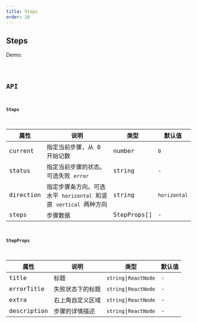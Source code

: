 ```yaml
---
title: Steps
order: 10
---
```


## Steps

Demo:

<code src="./steps/index.tsx" />

## API

#### Steps

| 属性 | 说明 | 类型 | 默认值 |
| --- | --- | ---- | --- |
| current | 指定当前步骤，从 0 开始记数 | number | `0` |
| status | 指定当前步骤的状态。 可选失败 `error` | string | - |
| direction | 指定步骤条方向。可选水平 `horizontal` 和竖直 `vertical` 两种方向 | string | `horizontal` |
| steps | 步骤数据 | StepProps[] | - |


#### StepProps

| 属性 | 说明 | 类型 | 默认值 |
| --- | --- | ---- | --- |
| title | 标题 | `string`\|`ReactNode` | - |
| errorTitle | 失败状态下的标题 | `string`\|`ReactNode` | - |
| extra | 右上角自定义区域 | `string`\|`ReactNode` | - |
| description | 步骤的详情描述 | `string`\|`ReactNode` | - |